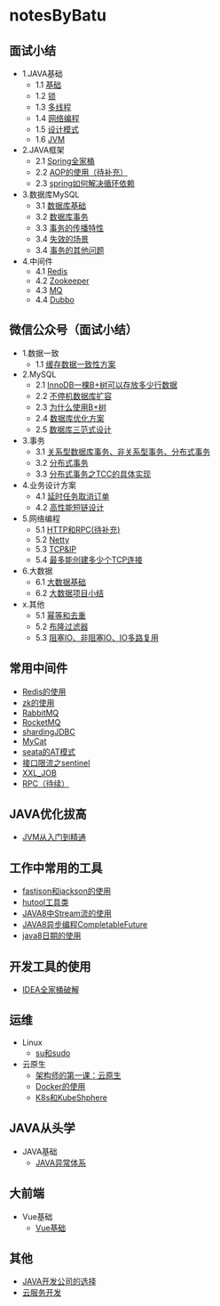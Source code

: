 # notesByBatu

## 面试小结
- 1.JAVA基础
    - 1.1 [基础](./面试小结/JAVA基础/JAVA基础之0.基础.md)
    - 1.2 [锁](./面试小结/JAVA基础/JAVA基础之1.锁.md)
    - 1.3 [多线程](./面试小结/JAVA基础/JAVA基础之2.多线程.md)
    - 1.4 [网络编程](./面试小结/JAVA基础/JAVA基础之3.网络编程.md)
    - 1.5 [设计模式](./面试小结/JAVA基础/JAVA基础之4.设计模式.md)
    - 1.6 [JVM](./面试小结/JAVA基础/JAVA基础之5.JVM.md)
- 2.JAVA框架
    - 2.1 [Spring全家桶](./面试小结/JAVA框架/Spring之0.Spring全家桶.md)
    - 2.2 [AOP的使用（待补充）](./微信公众号/202110-12/AOP.md)
    - 2.3 [spring如何解决循环依赖](./面试小结/JAVA框架/Spring之1.Spring如何解决循环依赖.md)
- 3.数据库MySQL
    - 3.1 [数据库基础](./面试小结/数据库/MySQL之0.数据库基础.md)
    - 3.2 [数据库事务](./面试小结/数据库/MySQL之1.数据库事务.md)
    - 3.3 [事务的传播特性](./面试小结/数据库/MySQL之2.事务的传播特性.md)
    - 3.4 [失效的场景](./面试小结/数据库/MySQL之3.失效的场景.md)
    - 3.4 [事务的其他问题](./面试小结/数据库/MySQL之4.事务的其他问题.md)
- 4.中间件
    - 4.1 [Redis](./面试小结/中间件/中间件之0.Redis.md)
    - 4.2 [Zookeeper](./面试小结/中间件/中间件之1.Zookeeper.md)
    - 4.3 [MQ](./面试小结/中间件/中间件之2.MQ.md)
    - 4.4 [Dubbo](./面试小结/中间件/中间件之3.Dubbo.md)


## 微信公众号（面试小结）
- 1.数据一致
    - 1.1 [缓存数据一致性方案](./微信公众号/202110-12/数据一致-缓存数据一致性方案.md)
- 2.MySQL
    - 2.1 [InnoDB一棵B+树可以存放多少行数据](./微信公众号/202110-12/MySQL-InnoDB一棵B+树可以存放多少行数据.md)
    - 2.2 [不停机数据库扩容](./微信公众号/202110-12/MySQL-不停机数据库扩容.md)
    - 2.3 [为什么使用B+树](./微信公众号/202110-12/MySQL-为什么使用B+树.MD)
    - 2.4 [数据库优化方案](./微信公众号/202110-12/MySQL-数据库优化方案.md)
    - 2.5 [数据库三范式设计](./微信公众号/202110-12/MySQL-数据库三范式设计.md)
- 3.事务
    - 3.1 [关系型数据库事务、非关系型事务、分布式事务](./微信公众号/202110-12/事务-关系型数据库事务、非关系型事务、分布式事务.md)
    - 3.2 [分布式事务](./微信公众号/202110-12/事务-分布式事务.md)
    - 3.3 [分布式事务之TCC的具体实现](./微信公众号/202110-12/事务-分布式事务之TCC的具体实现.md)
- 4.业务设计方案
    - 4.1 [延时任务取消订单](./微信公众号/202110-12/延时任务取消订单.md)
    - 4.2 [高性能短链设计](./微信公众号/202110-12/高性能短链设计.md)
- 5.网络编程
    - 5.1 [HTTP和RPC(待补充)](./微信公众号/202110-12/网络编程-HTTP和RPC(待补充).md)
    - 5.2 [Netty](./微信公众号/202110-12/网络编程-Netty.MD)
    - 5.3 [TCP&IP](./微信公众号/202110-12/网络编程-TCP&IP.MD)
    - 5.4 [最多能创建多少个TCP连接](./微信公众号/202110-12/网络编程-最多能创建多少个TCP连接.MD)
- 6.大数据
    - 6.1 [大数据基础](./微信公众号/202110-12/大数据-大数据基础.md)
    - 6.2 [大数据项目小结](./微信公众号/202110-12/大数据-大数据项目小结.md)
- x.其他
    - 5.1 [幂等和去重](./微信公众号/202107-09/幂等和去重.md)
    - 5.2 [布隆过滤器](./微信公众号/202107-09/布隆过滤器.md)
    - 5.3 [阻塞IO、非阻塞IO、IO多路复用](./微信公众号/202110-12/阻塞IO、非阻塞IO、IO多路复用.md)



## 常用中间件
- [Redis的使用](./微信公众号/202107-09/redis的使用.md)
- [zk的使用](./微信公众号/202107-09/zk的使用.md)
- [RabbitMQ](./微信公众号/202110-12/中间件-RabbitMQ.MD)
- [RocketMQ](./微信公众号/202110-12/中间件-RocketMQ.MD)
- [shardingJDBC](./微信公众号/202110-12/中间件-shardingJDBC.MD)
- [MyCat](./微信公众号/202110-12/中间件-MyCat.MD)
- [seata的AT模式](./微信公众号/202110-12/中间件-seata的AT模式.md)
- [接口限流之sentinel](./微信公众号/202110-12/中间件-接口限流之sentinel.MD)
- [XXL_JOB](./微信公众号/202110-12/中间件-XXL_JOB.md)
- [RPC（待续）](./微信公众号/202107-09/RPC/RPC.md)



## JAVA优化拔高
- [JVM从入门到精通](./bilibili/尚硅谷/JVM宋红康)


## 工作中常用的工具
- [fastjson和jackson的使用](./微信公众号/202107-09/fastjson和jackson的使用.md)
- [hutool工具类](./微信公众号/202107-09/hutool工具类.md)
- [JAVA8中Stream流的使用](./bilibili/尚硅谷/JAVA8李贺飞/JAVA8新特性/JAVA8中Stream流的使用.md)
- [JAVA8异步编程CompletableFuture](./微信公众号/202107-09/completableFuture.md)
- [java8日期的使用](./微信公众号/202107-09/时间.md)



## 开发工具的使用
- [IDEA全家桶破解](https://www.bilibili.com/video/BV1zb4y1U7Fv?p=2)



## 运维
- Linux
  - [su和sudo](./微信公众号/202107-09/su和sudo.md)
- 云原生
  - [架构师的第一课：云原生](./微信公众号/202110-12/架构师的第一课：云原生.md)
  - [Docker的使用](./微信公众号/202110-12/Docker的使用.md)
  - [K8s和KubeShphere](./微信公众号/202110-12/K8s和KubeShphere.md)



## JAVA从头学
- JAVA基础
    - [JAVA异常体系](./JAVA从头学/01_JAVA基础/java异常.md)


## 大前端
- Vue基础
    - [Vue基础](./大前端/Vue/vue.md)



## 其他
- [JAVA开发公司的选择](./其他/开发公司性质.md)
- [云服务开发](./微信公众号/202110-12/云服务开发.md)





